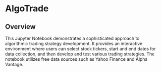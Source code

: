 # AlgoTrade
## Overview

This Jupyter Notebook demonstrates a sophisticated approach to algorithmic trading strategy development. It provides an interactive environment where users can select stock tickers, start and end dates for data collection, and then develop and test various trading strategies. The notebook utilizes free data sources such as Yahoo Finance and Alpha Vantage.
